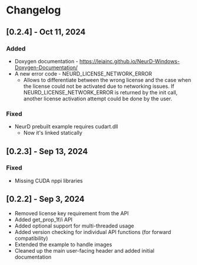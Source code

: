 # Changelog

## [0.2.4] - Oct 11, 2024

### Added

* Doxygen documentation - https://leiainc.github.io/NeurD-Windows-Doxygen-Documentation/
* A new error code - NEURD_LICENSE_NETWORK_ERROR
    - Allows to differentiate between the wrong license and the case when the license could not be activated due to networking issues. If NEURD_LICENSE_NETWORK_ERROR is returned by the init call, another license activation attempt could be done by the user.

### Fixed

* NeurD prebuilt example requires cudart.dll
    - Now it's linked statically

## [0.2.3] - Sep 13, 2024

### Fixed

- Missing CUDA nppi libraries

## [0.2.2] - Sep 3, 2024

* Removed license key requirement from the API
* Added get_prop_1f/i API
* Added optional support for multi-threaded usage
* Added version checking for individual API functions (for forward compatibility)
* Extended the example to handle images
* Cleaned up the main user-facing header and added initial documentation
